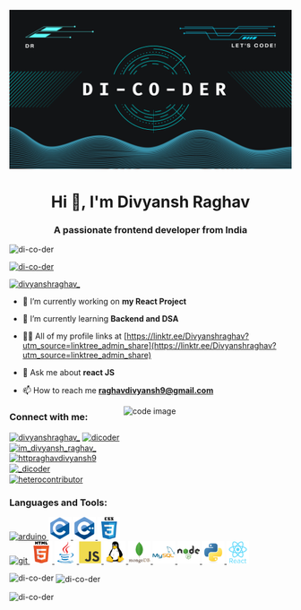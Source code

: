 ![logo](https://github.com/di-co-der/di-co-der/blob/main/DR.png)
<h1 align="center">Hi 👋, I'm Divyansh Raghav</h1>
<h3 align="center">A passionate frontend developer from India</h3>

<p align="left"> <img src="https://komarev.com/ghpvc/?username=di-co-der&label=Profile%20views&color=0e75b6&style=flat" alt="di-co-der" /> </p>

<p align="left"> <a href="https://github.com/ryo-ma/github-profile-trophy"><img src="https://github-profile-trophy.vercel.app/?username=di-co-der" alt="di-co-der" /></a> </p>

<p align="left"> <a href="https://twitter.com/divyanshraghav_" target="blank"><img src="https://img.shields.io/twitter/follow/divyanshraghav_?logo=twitter&style=for-the-badge" alt="divyanshraghav_" /></a> </p>

- 🔭 I’m currently working on **my React Project**

- 🌱 I’m currently learning **Backend and DSA**

- 👨‍💻 All of my profile links at [https://linktr.ee/Divyanshraghav?utm_source=linktree_admin_share](https://linktr.ee/Divyanshraghav?utm_source=linktree_admin_share)

- 💬 Ask me about **react JS**

- 📫 How to reach me **raghavdivyansh9@gmail.com**
<img align="right" width= "300" height= "200" border-radius = "25p%" src= "https://camo.githubusercontent.com/7de37139d0b4c1ce40865e799b446c0e963a3dd8fb68d239707237c40604fa3d/68747470733a2f2f63646e2e6472696262626c652e636f6d2f75736572732f3733303730332f73637265656e73686f74732f363538313234332f6176656e746f2e676966" alt = "code image">

<h3 align="left">Connect with me:</h3>
<p align="left">
<!-- <a href="https://codepen.io/https://codepen.io/codepen-io-raghav123" target="blank"><img align="center" src="https://raw.githubusercontent.com/rahuldkjain/github-profile-readme-generator/master/src/images/icons/Social/codepen.svg" alt="https://codepen.io/codepen-io-raghav123" height="30" width="40" /></a> -->
<a href="https://twitter.com/divyanshraghav_" target="blank"><img align="center" src="https://raw.githubusercontent.com/rahuldkjain/github-profile-readme-generator/master/src/images/icons/Social/twitter.svg" alt="divyanshraghav_" height="30" width="40" /></a>
<a href="https://linkedin.com/in/dicoder" target="blank"><img align="center" src="https://raw.githubusercontent.com/rahuldkjain/github-profile-readme-generator/master/src/images/icons/Social/linked-in-alt.svg" alt="dicoder" height="30" width="40" /></a>
<a href="https://instagram.com/im_divyansh_raghav_" target="blank"><img align="center" src="https://raw.githubusercontent.com/rahuldkjain/github-profile-readme-generator/master/src/images/icons/Social/instagram.svg" alt="im_divyansh_raghav_" height="30" width="40" /></a>
<a href="https://www.hackerrank.com/httpraghavdivyansh9" target="blank"><img align="center" src="https://raw.githubusercontent.com/rahuldkjain/github-profile-readme-generator/master/src/images/icons/Social/hackerrank.svg" alt="httpraghavdivyansh9" height="30" width="40" /></a>
<a href="https://www.leetcode.com/_dicoder" target="blank"><img align="center" src="https://raw.githubusercontent.com/rahuldkjain/github-profile-readme-generator/master/src/images/icons/Social/leet-code.svg" alt="_dicoder" height="30" width="40" /></a>
<a href="https://discord.gg/heterocontributor" target="blank"><img align="center" src="https://raw.githubusercontent.com/rahuldkjain/github-profile-readme-generator/master/src/images/icons/Social/discord.svg" alt="heterocontributor" height="30" width="40" /></a>
</p>

<h3 align="left">Languages and Tools:</h3>
<p align="left"> <a href="https://www.arduino.cc/" target="_blank" rel="noreferrer"> <img src="https://cdn.worldvectorlogo.com/logos/arduino-1.svg" alt="arduino" width="40" height="40"/> </a> <a href="https://www.cprogramming.com/" target="_blank" rel="noreferrer"> <img src="https://raw.githubusercontent.com/devicons/devicon/master/icons/c/c-original.svg" alt="c" width="40" height="40"/> </a> <a href="https://www.w3schools.com/cpp/" target="_blank" rel="noreferrer"> <img src="https://raw.githubusercontent.com/devicons/devicon/master/icons/cplusplus/cplusplus-original.svg" alt="cplusplus" width="40" height="40"/> </a> <a href="https://www.w3schools.com/css/" target="_blank" rel="noreferrer"> <img src="https://raw.githubusercontent.com/devicons/devicon/master/icons/css3/css3-original-wordmark.svg" alt="css3" width="40" height="40"/> </a> <a href="https://git-scm.com/" target="_blank" rel="noreferrer"> <img src="https://www.vectorlogo.zone/logos/git-scm/git-scm-icon.svg" alt="git" width="40" height="40"/> </a> <a href="https://www.w3.org/html/" target="_blank" rel="noreferrer"> <img src="https://raw.githubusercontent.com/devicons/devicon/master/icons/html5/html5-original-wordmark.svg" alt="html5" width="40" height="40"/> </a> <a href="https://www.java.com" target="_blank" rel="noreferrer"> <img src="https://raw.githubusercontent.com/devicons/devicon/master/icons/java/java-original.svg" alt="java" width="40" height="40"/> </a> <a href="https://developer.mozilla.org/en-US/docs/Web/JavaScript" target="_blank" rel="noreferrer"> <img src="https://raw.githubusercontent.com/devicons/devicon/master/icons/javascript/javascript-original.svg" alt="javascript" width="40" height="40"/> </a> <a href="https://www.linux.org/" target="_blank" rel="noreferrer"> <img src="https://raw.githubusercontent.com/devicons/devicon/master/icons/linux/linux-original.svg" alt="linux" width="40" height="40"/> </a> <a href="https://www.mongodb.com/" target="_blank" rel="noreferrer"> <img src="https://raw.githubusercontent.com/devicons/devicon/master/icons/mongodb/mongodb-original-wordmark.svg" alt="mongodb" width="40" height="40"/> </a> <a href="https://www.mysql.com/" target="_blank" rel="noreferrer"> <img src="https://raw.githubusercontent.com/devicons/devicon/master/icons/mysql/mysql-original-wordmark.svg" alt="mysql" width="40" height="40"/> </a> <a href="https://nodejs.org" target="_blank" rel="noreferrer"> <img src="https://raw.githubusercontent.com/devicons/devicon/master/icons/nodejs/nodejs-original-wordmark.svg" alt="nodejs" width="40" height="40"/> </a> <a href="https://www.python.org" target="_blank" rel="noreferrer"> <img src="https://raw.githubusercontent.com/devicons/devicon/master/icons/python/python-original.svg" alt="python" width="40" height="40"/> </a> <a href="https://reactjs.org/" target="_blank" rel="noreferrer"> <img src="https://raw.githubusercontent.com/devicons/devicon/master/icons/react/react-original-wordmark.svg" alt="react" width="40" height="40"/> </a> </p>

<p><img align="left" src="https://github-readme-stats.vercel.app/api/top-langs?username=di-co-der&show_icons=true&locale=en&layout=compact" alt="di-co-der" /></p>

<p>&nbsp;<img align="center" src="https://github-readme-stats.vercel.app/api?username=di-co-der&show_icons=true&locale=en" alt="di-co-der" /></p>

<p><img align="center" src="https://github-readme-streak-stats.herokuapp.com/?user=di-co-der&" alt="di-co-der" /></p>
